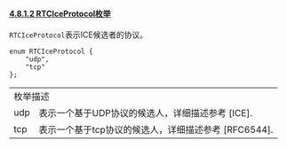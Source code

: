 #### [4.8.1.2 RTCIceProtocol枚举](http://w3c.github.io/webrtc-pc/#rtciceprotocol-enum)

`RTCIceProtocol`表示ICE候选者的协议。

```
enum RTCIceProtocol {
    "udp",
    "tcp"
};
```

<table>
	<tr>
		<td colspan="2">
		枚举描述
		</td>
	</tr>
	<tr>
		<td>
		udp
		</td>
		<td>
		表示一个基于UDP协议的候选人，详细描述参考 [ICE].
		</td>
	</tr>
	<tr>
		<td>
		tcp
		</td>
		<td>
	  表示一个基于tcp协议的候选人，详细描述参考 [RFC6544].
		</td>
	</tr>
</table>
